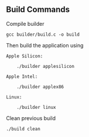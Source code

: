 ## Build Commands

Compile builder

    gcc builder/build.c -o build

Then build the application using

    Apple Silicon: 
        
        ./builder applesilicon

    Apple Intel:
        
        ./builder applex86

    Linux:
        
        ./builder linux

Clean previous build

    ./build clean
